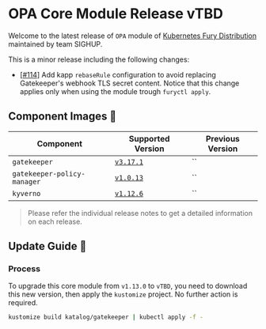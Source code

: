 # OPA Core Module Release vTBD

Welcome to the latest release of `OPA` module of [Kubernetes Fury Distribution](https://github.com/sighupio/fury-distribution) maintained by team SIGHUP.

This is a minor release including the following changes:

- [[#114]](https://github.com/sighupio/fury-kubernetes-opa/pull/114) Add kapp `rebaseRule` configuration to avoid replacing Gatekeeper's webhook TLS secret content. Notice that this change applies only when using the module trough `furyctl apply`.

## Component Images 🚢

| Component                   | Supported Version                                                                       | Previous Version |
| --------------------------- | --------------------------------------------------------------------------------------- | ---------------- |
| `gatekeeper`                | [`v3.17.1`](https://github.com/open-policy-agent/gatekeeper/releases/tag/v3.15.1)       | ``               |
| `gatekeeper-policy-manager` | [`v1.0.13`](https://github.com/sighupio/gatekeeper-policy-manager/releases/tag/v1.0.13) | ``               |
| `kyverno`                   | [`v1.12.6`](https://github.com/kyverno/kyverno/releases/tag/v1.12.6)                    | ``               |

> Please refer the individual release notes to get a detailed information on each release.

## Update Guide 🦮

### Process

To upgrade this core module from `v1.13.0` to `vTBD`, you need to download this new version, then apply the `kustomize` project. No further action is required.

```bash
kustomize build katalog/gatekeeper | kubectl apply -f -
```
